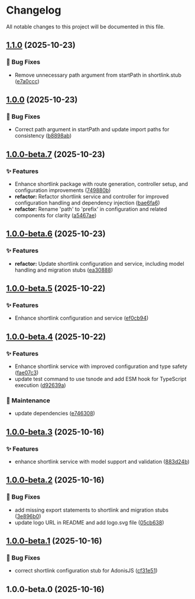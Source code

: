 # Changelog

All notable changes to this project will be documented in this file.



## [1.1.0](https://github.com/mixxtor/adonisjs-shortlink/compare/v1.0.0...v1.1.0) (2025-10-23)

### 🐛 Bug Fixes

* Remove unnecessary path argument from startPath in shortlink.stub ([e7a0ccc](https://github.com/mixxtor/adonisjs-shortlink/commit/e7a0cccb110fac41825cf7561bef8651b8820e2e))

## [1.0.0](https://github.com/mixxtor/adonisjs-shortlink/compare/v1.0.0-beta.7...v1.0.0) (2025-10-23)

### 🐛 Bug Fixes

* Correct path argument in startPath and update import paths for consistency ([b8898ab](https://github.com/mixxtor/adonisjs-shortlink/commit/b8898ab9ebd325af00e23e5d0cc45ed70e6cb304))

## [1.0.0-beta.7](https://github.com/mixxtor/adonisjs-shortlink/compare/v1.0.0-beta.6...v1.0.0-beta.7) (2025-10-23)

### ✨ Features

* Enhance shortlink package with route generation, controller setup, and configuration improvements ([749880b](https://github.com/mixxtor/adonisjs-shortlink/commit/749880bda3d3b53b9016e3000820aa5e9ba60548))
* **refactor:** Refactor shortlink service and controller for improved configuration handling and dependency injection ([bae6fa6](https://github.com/mixxtor/adonisjs-shortlink/commit/bae6fa640001a8a6dc8ec92412890eeddcb7ccc7))
* **refactor:** Rename 'path' to 'prefix' in configuration and related components for clarity ([a5467ae](https://github.com/mixxtor/adonisjs-shortlink/commit/a5467ae13f63a0f9855fb0cb12b2a7a80b57a36d))

## [1.0.0-beta.6](https://github.com/mixxtor/adonisjs-shortlink/compare/v1.0.0-beta.5...v1.0.0-beta.6) (2025-10-23)

### ✨ Features

* **refactor:** Update shortlink configuration and service, including model handling and migration stubs ([ea30888](https://github.com/mixxtor/adonisjs-shortlink/commit/ea308881c582aa4ddf713aa9e965902f06e224fb))

## [1.0.0-beta.5](https://github.com/mixxtor/adonisjs-shortlink/compare/v1.0.0-beta.4...v1.0.0-beta.5) (2025-10-22)

### ✨ Features

- Enhance shortlink configuration and service ([ef0cb94](https://github.com/mixxtor/adonisjs-shortlink/commit/ef0cb948e7af3b843aae103daa24716db41cf4ca))

## [1.0.0-beta.4](https://github.com/mixxtor/adonisjs-shortlink/compare/v1.0.0-beta.3...v1.0.0-beta.4) (2025-10-22)

### ✨ Features

- Enhance shortlink service with improved configuration and type safety ([fae07c3](https://github.com/mixxtor/adonisjs-shortlink/commit/fae07c3959ebe32e0c511d9fb3ecd7554307d483))
- update test command to use tsnode and add ESM hook for TypeScript execution ([d92639a](https://github.com/mixxtor/adonisjs-shortlink/commit/d92639a21a71c2be63d98bd86e4bac214345e6ac))

### 🔧 Maintenance

- update dependencies ([e746308](https://github.com/mixxtor/adonisjs-shortlink/commit/e746308469b9be83cbef395170eb477610ffda74))

## [1.0.0-beta.3](https://github.com/mixxtor/adonisjs-shortlink/compare/v1.0.0-beta.2...v1.0.0-beta.3) (2025-10-16)

### ✨ Features

- enhance shortlink service with model support and validation ([883d24b](https://github.com/mixxtor/adonisjs-shortlink/commit/883d24b1a0fdf2fc2ad33672c129f24bdb1649d1))

## [1.0.0-beta.2](https://github.com/mixxtor/adonisjs-shortlink/compare/v1.0.0-beta.1...v1.0.0-beta.2) (2025-10-16)

### 🐛 Bug Fixes

- add missing export statements to shortlink and migration stubs ([3e896b0](https://github.com/mixxtor/adonisjs-shortlink/commit/3e896b0f63f4ecdf7697ef2956ffb858b5a52b76))
- update logo URL in README and add logo.svg file ([05cb638](https://github.com/mixxtor/adonisjs-shortlink/commit/05cb638d1d48edc489a9524784c1b5437675456d))

## [1.0.0-beta.1](https://github.com/mixxtor/adonisjs-shortlink/compare/v1.0.0-beta.0...v1.0.0-beta.1) (2025-10-16)

### 🐛 Bug Fixes

- correct shortlink configuration stub for AdonisJS ([cf31e51](https://github.com/mixxtor/adonisjs-shortlink/commit/cf31e51d0cdfa8f70ea59d9250a0bba8dda11067))

## 1.0.0-beta.0 (2025-10-16)
